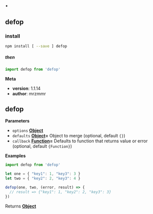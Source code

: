 # .

## defop

### install

```sh
npm install [ --save ] defop
```

##### then

```js
import defop from 'defop'
```

**Meta**

-   **version**: 1.1.14
-   **author**: mrzmmr

## defop

**Parameters**

-   `options` **[Object](https://developer.mozilla.org/en-US/docs/Web/JavaScript/Reference/Global_Objects/Object)** 
-   `defaults` **[Object](https://developer.mozilla.org/en-US/docs/Web/JavaScript/Reference/Global_Objects/Object)=** Object to merge (optional, default `{}`)
-   `callback` **[Function](https://developer.mozilla.org/en-US/docs/Web/JavaScript/Reference/Statements/function)=** Defaults to function that returns value or error (optional, default `{Function}`)

**Examples**

```javascript
import defop from 'defop'

let one = { "key1": 1, "key3": 3 }
let two = { "key2": 2, "key3": 4 }

defop(one, two, (error, result) => {
  // result => {"key1": 1, "key2": 2, "key3": 3}
})
```

Returns **[Object](https://developer.mozilla.org/en-US/docs/Web/JavaScript/Reference/Global_Objects/Object)** 
